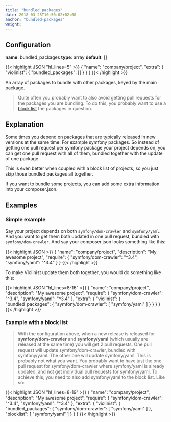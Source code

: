 ```yaml
---
title: "bundled_packages"
date: 2018-03-25T10:50:02+02:00
anchor: "bundled-packages"
weight:
---
```


## Configuration

__name__: bundled_packages
__type__: array
__default__: []

{{< highlight JSON "hl_lines=5" >}}
{
  "name": "company/project",
  "extra": {
    "violinist": {
      "bundled_packages": []
    }
  }
}
{{< /highlight >}}


An array of packages to bundle with other packages, keyed by the main package.

>Quite often you probably want to also avoid getting pull requests for the packages you are bundling. To do this, you probably want to use a [block list](#blocklisting-projects) the packages in question.

## Explanation

Some times you depend on packages that are typically released in new versions at the same time. For example symfony packages. So instead of getting one pull request per symfony package your project depends on, you can get one pull request with all of them, bundled together with the update of one package.

This is even better when coupled with a block list of projects, so you just skip those bundled packages all together.

If you want to bundle some projects, you can add some extra information into your composer.json.

## Examples

### Simple example

Say your project depends on both `symfony/dom-crawler` and `symfony/yaml`. And you want to get them both updated in one pull request, bundled with `symfony/dom-crawler`. And say your composer.json looks something like this:

{{< highlight JSON >}}
{
  "name": "company/project",
  "description": "My awesome project",
  "require": {
    "symfony/dom-crawler": "^3.4",
    "symfony/yaml": "^3.4"
  }
}
{{< /highlight >}}


To make Violinist update them both together, you would do something like this:


{{< highlight JSON "hl_lines=8-16" >}}
{
  "name": "company/project",
  "description": "My awesome project",
  "require": {
    "symfony/dom-crawler": "^3.4",
    "symfony/yaml": "^3.4"
  },
  "extra": {
    "violinist": {
      "bundled_packages": {
        "symfony/dom-crawler": [
          "symfony/yaml"
        ]
      }
    }
  }
}
{{< /highlight >}}

### Example with a block list

> With the configuration above, when a new release is released for __symfony/dom-crawler__ and __symfony/yaml__ (which usually are released at the same time) you will get 2 pull requests. One pull request will update symfony/dom-crawler, bundled with symfony/yaml. The other one will update symfony/yaml. This is probably not what you want. You probably want to have just the one pull request for symfony/dom-crawler where symfony/yaml is already updated, and not get individual pull requests for symfony/yaml. To achieve this, you need to also add symfony/yaml to the block list. Like so:

{{< highlight JSON "hl_lines=8-19" >}}
{
  "name": "company/project",
  "description": "My awesome project",
  "require": {
    "symfony/dom-crawler": "^3.4",
    "symfony/yaml": "^3.4"
  },
  "extra": {
    "violinist": {
      "bundled_packages": {
        "symfony/dom-crawler": [
          "symfony/yaml"
        ]
      },
      "blocklist": [
        "symfony/yaml"
      ]
    }
  }
}
{{< /highlight >}}
